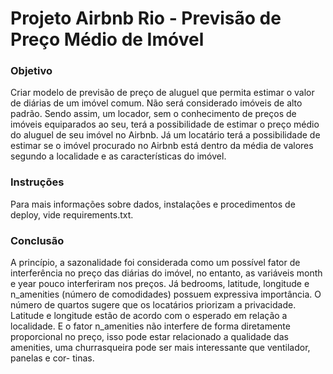 # Projeto Airbnb Rio - Previsão de Preço Médio de Imóvel 

### Objetivo

Criar modelo de previsão de preço de aluguel que permita estimar o valor de diárias de um imóvel comum. Não será considerado
imóveis de alto padrão. Sendo assim, um locador, sem o conhecimento de preços de imóveis equiparados ao seu, terá a possibilidade
de estimar o preço médio do aluguel de seu imóvel no Airbnb. Já um locatário terá a possibilidade de estimar se o imóvel
procurado no Airbnb está dentro da média de valores segundo a localidade e as características do imóvel.


### Instruções

Para mais informações sobre dados, instalações e procedimentos de deploy, vide requirements.txt.


### Conclusão

A princípio, a sazonalidade foi considerada como um possível fator de interferência no preço das diárias do imóvel, no entanto,
as variáveis month e year pouco interferiram nos preços. Já bedrooms, latitude, longitude e n_amenities (número de comodidades)
possuem expressiva importância. O número de quartos sugere que os locatários priorizam a privacidade. Latitude e longitude estão
de acordo com o esperado em relação a localidade. E o fator n_amenities não interfere de forma diretamente proporcional no preço,
isso pode estar relacionado a qualidade das amenities, uma churrasqueira pode ser mais interessante que ventilador, panelas e cor-
tinas.


